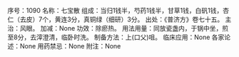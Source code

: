 序号：1090
名称：七宝散
组成：当归1钱半，芍药1钱半，甘草1钱，白矾1钱，杏仁（去皮）7个，黄连3分，真铜绿（细研）3分。
出处：《普济方》卷七十五。
主治：风眼。
加减：None
功效：除瘀热。
用法用量：同放瓷盏内，于锅中坐，煎至8分，去滓澄清，临卧时洗。
制备方法：上(口父)咀。
临床应用：None
各家论述：None
用药禁忌：None
附注：None
